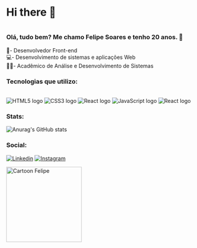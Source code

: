 ### <h1>Hi there 👋<h1>

<h3>Olá, tudo bem? Me chamo Felipe Soares e tenho 20 anos. 🫠</h3>

📇- Desenvolvedor Front-end<br>
💻- Desenvolvimento de sistemas e aplicações Web<br>
👨‍🎓- Acadêmico de Análise e Desenvolvimento de Sistemas


### Tecnologias que utilizo:

<div style= "display: inline_block"> </br>
  <img aling = "center" alt="HTML5 logo" src= "https://img.shields.io/badge/HTML5-E34F26?style=for-the-badge&logo=html5&logoColor=white"/>
  <img aling = "center" alt="CSS3 logo" src= "https://img.shields.io/badge/CSS3-1572B6?style=for-the-badge&logo=css3&logoColor=white"/>
 <img aling = "center" alt="React logo" src= "https://img.shields.io/badge/Bootstrap-563D7C?style=for-the-badge&logo=bootstrap&logoColor=white"/>
  <img aling = "center" alt="JavaScript logo" src= "https://img.shields.io/badge/JavaScript-F7DF1E?style=for-the-badge&logo=javascript&logoColor=black"/>
  <img aling = "center" alt="React logo" src= "https://img.shields.io/badge/React-20232A?style=for-the-badge&logo=react&logoColor=61DAFB"/>

</div>



### Stats:

![Anurag's GitHub stats](https://github-readme-stats.vercel.app/api?username=FelipeS0ares18&show_icons=true&theme=transparent)


### Social:

[![Linkedin](https://img.shields.io/badge/LinkedIn-0077B5?style=for-the-badge&logo=linkedin&logoColor=white)](https://www.linkedin.com/in/felipe-soares-de-miranda-b65131272/) [![Instagram](https://img.shields.io/badge/Instagram-E4405F?style=for-the-badge&logo=instagram&logoColor=white)](https://img.shields.io/badge/Instagram-E4405F?style=for-the-badge&logo=instagram&logoColor=white)


<img aling = "right" width = "200px" height = "200px" aling-itens = "right"  alt="Cartoon Felipe " src= "https://cdn.discordapp.com/attachments/996534137550803105/1141261921950109717/download20230803034626.png"/>
